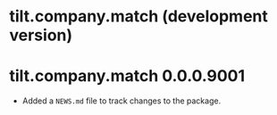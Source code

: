 # tilt.company.match (development version)

# tilt.company.match 0.0.0.9001

* Added a `NEWS.md` file to track changes to the package.
